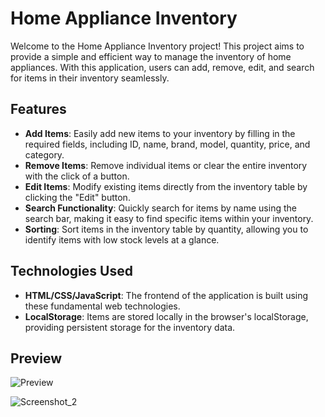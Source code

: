# Home Appliance Inventory

Welcome to the Home Appliance Inventory project! This project aims to provide a simple and efficient way to manage the inventory of home appliances. With this application, users can add, remove, edit, and search for items in their inventory seamlessly.

## Features

- **Add Items**: Easily add new items to your inventory by filling in the required fields, including ID, name, brand, model, quantity, price, and category.
- **Remove Items**: Remove individual items or clear the entire inventory with the click of a button.
- **Edit Items**: Modify existing items directly from the inventory table by clicking the "Edit" button.
- **Search Functionality**: Quickly search for items by name using the search bar, making it easy to find specific items within your inventory.
- **Sorting**: Sort items in the inventory table by quantity, allowing you to identify items with low stock levels at a glance.

## Technologies Used

- **HTML/CSS/JavaScript**: The frontend of the application is built using these fundamental web technologies.
- **LocalStorage**: Items are stored locally in the browser's localStorage, providing persistent storage for the inventory data.

## Preview

![Preview](https://github.com/kikolaranjeira/Home-Appliance-Inventory---LocalStorage.js/assets/150380154/c125d060-46c9-47da-abca-c614e9f332a4)

![Screenshot_2](https://github.com/kikolaranjeira/Home-Appliance-Inventory---LocalStorage.js/assets/150380154/98ad5a3d-4f3c-403a-92f9-f5693e778f9f)


